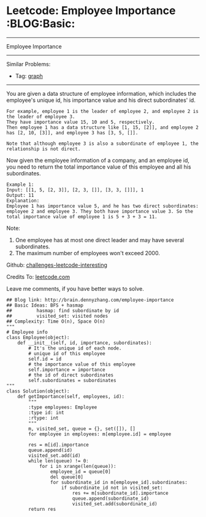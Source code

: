 # Leetcode: Employee Importance     :BLOG:Basic:


---

Employee Importance  

---

Similar Problems:  
-   Tag: [graph](http://brain.dennyzhang.com/tag/graph)

---

You are given a data structure of employee information, which includes the employee's unique id, his importance value and his direct subordinates' id.  

    For example, employee 1 is the leader of employee 2, and employee 2 is the leader of employee 3. 
    They have importance value 15, 10 and 5, respectively. 
    Then employee 1 has a data structure like [1, 15, [2]], and employee 2 has [2, 10, [3]], and employee 3 has [3, 5, []]. 
    
    Note that although employee 3 is also a subordinate of employee 1, the relationship is not direct.

Now given the employee information of a company, and an employee id, you need to return the total importance value of this employee and all his subordinates.  

    Example 1:
    Input: [[1, 5, [2, 3]], [2, 3, []], [3, 3, []]], 1
    Output: 11
    Explanation:
    Employee 1 has importance value 5, and he has two direct subordinates: employee 2 and employee 3. They both have importance value 3. So the total importance value of employee 1 is 5 + 3 + 3 = 11.

Note:  
1.  One employee has at most one direct leader and may have several subordinates.
2.  The maximum number of employees won't exceed 2000.

Github: [challenges-leetcode-interesting](https://github.com/DennyZhang/challenges-leetcode-interesting/tree/master/employee-importance)  

Credits To: [leetcode.com](https://leetcode.com/problems/employee-importance/description/)  

Leave me comments, if you have better ways to solve.  

    ## Blog link: http://brain.dennyzhang.com/employee-importance
    ## Basic Ideas: BFS + hasmap
    ##         hasmap: find subordinate by id
    ##         visited_set: visited nodes
    ## Complexity: Time O(n), Space O(n)
    """
    # Employee info
    class Employee(object):
        def __init__(self, id, importance, subordinates):
            # It's the unique id of each node.
            # unique id of this employee
            self.id = id
            # the importance value of this employee
            self.importance = importance
            # the id of direct subordinates
            self.subordinates = subordinates
    """
    class Solution(object):
        def getImportance(self, employees, id):
            """
            :type employees: Employee
            :type id: int
            :rtype: int
            """
            m, visited_set, queue = {}, set([]), []
            for employee in employees: m[employee.id] = employee
    
            res = m[id].importance
            queue.append(id)
            visited_set.add(id)
            while len(queue) != 0:
                for i in xrange(len(queue)):
                    employee_id = queue[0]
                    del queue[0]
                    for subordinate_id in m[employee_id].subordinates:
                        if subordinate_id not in visited_set:
                            res += m[subordinate_id].importance
                            queue.append(subordinate_id)
                            visited_set.add(subordinate_id)
            return res